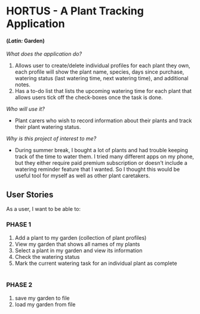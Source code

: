 # HORTUS - A Plant Tracking Application
#### (*Latin:* Garden)



*What does the application do?*
1) Allows user to create/delete individual profiles for each plant they own, 
each profile will show the plant name, species, days since purchase, watering status
   (last watering time, next watering time), and additional notes.
2) Has a to-do list that lists the upcoming watering time for each plant that allows 
users tick off the check-boxes once the task is done.


*Who will use it?*

 - Plant carers who wish to record information about their plants and 
track their plant watering status.


*Why is this project of interest to me?*

- During summer break, I bought a lot of plants and had trouble keeping track of the time to water them. 
I tried many different apps on my phone, but they either require paid premium subscription
or doesn't include a watering reminder feature that I wanted. So I thought this would be useful tool for 
myself as well as other plant caretakers.

## User Stories

As a user, I want to be able to:

### PHASE 1
1) Add a plant to my garden (collection of plant profiles)
2) View my garden that shows all names of my plants
3) Select a plant in my garden and view its information
4) Check the watering status
5) Mark the current watering task for an individual plant as complete
<br><br>

### PHASE 2
1) save my garden to file
2) load my garden from file
